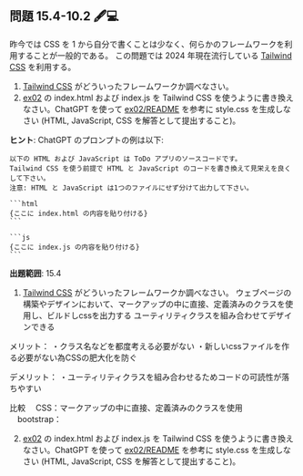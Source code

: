 ## 問題 15.4-10.2 🖋️💻

昨今では CSS を 1 から自分で書くことは少なく、何らかのフレームワークを利用することが一般的である。
この問題では 2024 年現在流行している [Tailwind CSS](https://tailwindcss.com/) を利用する。

1. [Tailwind CSS](https://tailwindcss.com/) がどういったフレームワークか調べなさい。
2. [ex02](ex02) の index.html および index.js を Tailwind CSS を使うように書き換えなさい。ChatGPT を使って [ex02/README](ex02) を参考に style.css を生成しなさい (HTML, JavaScript, CSS を解答として提出すること)。

**ヒント**: ChatGPT のプロンプトの例は以下:

````
以下の HTML および JavaScript は ToDo アプリのソースコードです。
Tailwind CSS を使う前提で HTML と JavaScript のコードを書き換えて見栄えを良くして下さい。
注意: HTML と JavaScript は1つのファイルにせず分けて出力して下さい。

```html
{ここに index.html の内容を貼り付ける}
```

```js
{ここに index.js の内容を貼り付ける}
```
````

**出題範囲**: 15.4


1. [Tailwind CSS](https://tailwindcss.com/) がどういったフレームワークか調べなさい。
ウェブページの構築やデザインにおいて、マークアップの中に直接、定義済みのクラスを使用し、ビルドしcssを出力する
ユーティリティクラスを組み合わせてデザインできる

メリット：
・クラス名などを都度考える必要がない
・新しいcssファイルを作る必要がない為CSSの肥大化を防ぐ

デメリット：
・ユーティリティクラスを組み合わせるためコードの可読性が落ちやすい

比較
　CSS：マークアップの中に直接、定義済みのクラスを使用
　bootstrap：

2. [ex02](ex02) の index.html および index.js を Tailwind CSS を使うように書き換えなさい。ChatGPT を使って [ex02/README](ex02) を参考に style.css を生成しなさい (HTML, JavaScript, CSS を解答として提出すること)。
